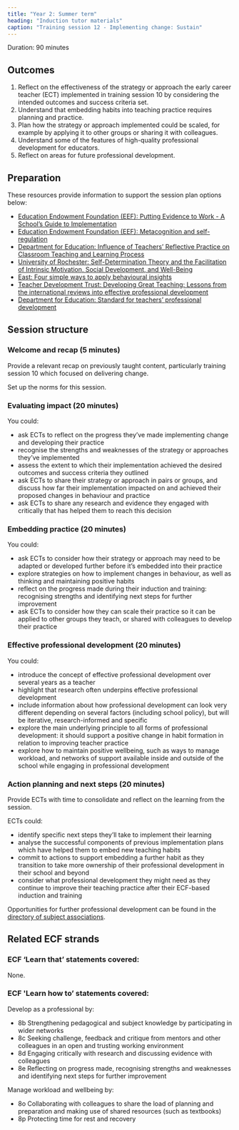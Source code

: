 ```yaml
---
title: "Year 2: Summer term"
heading: "Induction tutor materials"
caption: "Training session 12 - Implementing change: Sustain"
---
```


Duration: 90 minutes

## Outcomes

1. Reflect on the effectiveness of the strategy or approach the early career teacher (ECT) implemented in training session 10 by considering the intended outcomes and success criteria set.
2. Understand that embedding habits into teaching practice requires planning and practice.
3. Plan how the strategy or approach implemented could be scaled, for example by applying it to other groups or sharing it with colleagues.
4. Understand some of the features of high-quality professional development for educators.
5. Reflect on areas for future professional development.

## Preparation 

These resources provide information to support the session plan options below: 

- [Education Endowment Foundation (EEF): Putting Evidence to Work - A School’s Guide to Implementation](https://educationendowmentfoundation.org.uk/education-evidence/guidance-reports/implementation)
- [Education Endowment Foundation (EEF): Metacognition and self-regulation](https://educationendowmentfoundation.org.uk/education-evidence/teaching-learning-toolkit/metacognition-and-self-regulation)
- [Department for Education: Influence of Teachers’ Reflective Practice on Classroom Teaching and Learning Process](https://www.gov.uk/research-for-development-outputs/influence-of-teachers-reflective-practice-on-classroom-teaching-and-learning-process)
- [University of Rochester: Self-Determination Theory and the Facilitation of Intrinsic Motivation, Social Development, and Well-Being](https://selfdeterminationtheory.org/SDT/documents/2000_RyanDeci_SDT.pdf)
- [East: Four simple ways to apply behavioural insights](https://www.bi.team/wp-content/uploads/2015/07/BIT-Publication-EAST_FA_WEB.pdf)
- [Teacher Development Trust: Developing Great Teaching: Lessons from the international reviews into effective professional development](https://tdtrust.org/about/dgt/)
- [Department for Education: Standard for teachers’ professional development](https://assets.publishing.service.gov.uk/government/uploads/system/uploads/attachment_data/file/537031/160712_-_PD_Expert_Group_Guidance.pdf) 

## Session structure

### Welcome and recap (5 minutes)

Provide a relevant recap on previously taught content, particularly training session 10 which focused on delivering change. 

Set up the norms for this session. 

### Evaluating impact (20 minutes)

You could:
- ask ECTs to reflect on the progress they’ve made implementing change and developing their practice
- recognise the strengths and weaknesses of the strategy or approaches they’ve implemented
- assess the extent to which their implementation achieved the desired outcomes and success criteria they outlined
- ask ECTs to share their strategy or approach in pairs or groups, and discuss how far their implementation impacted on and achieved their proposed changes in behaviour and practice
- ask ECTs to share any research and evidence they engaged with critically that has helped them to reach this decision

### Embedding practice (20 minutes) 

You could:
- ask ECTs to consider how their strategy or approach may need to be adapted or developed further before it’s embedded into their practice
- explore strategies on how to implement changes in behaviour, as well as thinking and maintaining positive habits
- reflect on the progress made during their induction and training: recognising strengths and identifying next steps for further improvement
- ask ECTs to consider how they can scale their practice so it can be applied to other groups they teach, or shared with colleagues to develop their practice

### Effective professional development (20 minutes) 

You could:
- introduce the concept of effective professional development over several years as a teacher
- highlight that research often underpins effective professional development
- include information about how professional development can look very different depending on several factors (including school policy), but will be iterative, research-informed and specific
- explore the main underlying principle to all forms of professional development: it should support a positive change in habit formation in relation to improving teacher practice
- explore how to maintain positive wellbeing, such as ways to manage workload, and networks of support available inside and outside of the school while engaging in professional development 

### Action planning and next steps (20 minutes)

Provide ECTs with time to consolidate and reflect on the learning from the session.

ECTs could:
- identify specific next steps they’ll take to implement their learning
- analyse the successful components of previous implementation plans which have helped them to embed new teaching habits
- commit to actions to support embedding a further habit as they transition to take more ownership of their professional development in their school and beyond
- consider what professional development they might need as they continue to improve their teaching practice after their ECF-based induction and training

Opportunities for further professional development can be found in the [directory of subject associations](https://www.subjectassociations.org.uk/the-cfsa-directory/). 

## Related ECF strands 

### ECF ‘Learn that’ statements covered: 

None. 

### ECF 'Learn how to’ statements covered: 

Develop as a professional by: 
- 8b Strengthening pedagogical and subject knowledge by participating in wider networks
- 8c Seeking challenge, feedback and critique from mentors and other colleagues in an open and trusting working environment 
- 8d Engaging critically with research and discussing evidence with colleagues
- 8e Reflecting on progress made, recognising strengths and weaknesses and identifying next steps for further improvement  

Manage workload and wellbeing by:
- 8o Collaborating with colleagues to share the load of planning and preparation and making use of shared resources (such as textbooks) 
- 8p Protecting time for rest and recovery